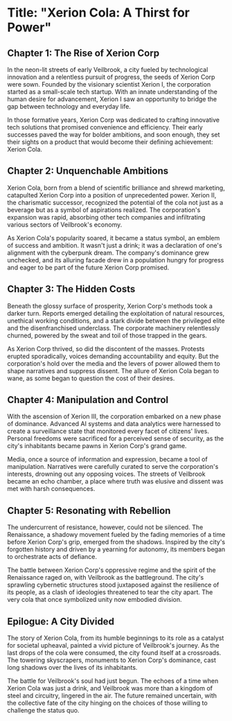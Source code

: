 # Title: "Xerion Cola: A Thirst for Power"
## Chapter 1: The Rise of Xerion Corp
In the neon-lit streets of early Veilbrook, a city fueled by technological innovation and a relentless pursuit of progress, the seeds of Xerion Corp were sown. Founded by the visionary scientist Xerion I, the corporation started as a small-scale tech startup. With an innate understanding of the human desire for advancement, Xerion I saw an opportunity to bridge the gap between technology and everyday life.

In those formative years, Xerion Corp was dedicated to crafting innovative tech solutions that promised convenience and efficiency. Their early successes paved the way for bolder ambitions, and soon enough, they set their sights on a product that would become their defining achievement: Xerion Cola.
## Chapter 2: Unquenchable Ambitions
Xerion Cola, born from a blend of scientific brilliance and shrewd marketing, catapulted Xerion Corp into a position of unprecedented power. Xerion II, the charismatic successor, recognized the potential of the cola not just as a beverage but as a symbol of aspirations realized. The corporation's expansion was rapid, absorbing other tech companies and infiltrating various sectors of Veilbrook's economy.

As Xerion Cola's popularity soared, it became a status symbol, an emblem of success and ambition. It wasn't just a drink; it was a declaration of one's alignment with the cyberpunk dream. The company's dominance grew unchecked, and its alluring facade drew in a population hungry for progress and eager to be part of the future Xerion Corp promised.
## Chapter 3: The Hidden Costs
Beneath the glossy surface of prosperity, Xerion Corp's methods took a darker turn. Reports emerged detailing the exploitation of natural resources, unethical working conditions, and a stark divide between the privileged elite and the disenfranchised underclass. The corporate machinery relentlessly churned, powered by the sweat and toil of those trapped in the gears.

As Xerion Corp thrived, so did the discontent of the masses. Protests erupted sporadically, voices demanding accountability and equity. But the corporation's hold over the media and the levers of power allowed them to shape narratives and suppress dissent. The allure of Xerion Cola began to wane, as some began to question the cost of their desires.
## Chapter 4: Manipulation and Control
With the ascension of Xerion III, the corporation embarked on a new phase of dominance. Advanced AI systems and data analytics were harnessed to create a surveillance state that monitored every facet of citizens' lives. Personal freedoms were sacrificed for a perceived sense of security, as the city's inhabitants became pawns in Xerion Corp's grand game.

Media, once a source of information and expression, became a tool of manipulation. Narratives were carefully curated to serve the corporation's interests, drowning out any opposing voices. The streets of Veilbrook became an echo chamber, a place where truth was elusive and dissent was met with harsh consequences.
## Chapter 5: Resonating with Rebellion
The undercurrent of resistance, however, could not be silenced. The Renaissance, a shadowy movement fueled by the fading memories of a time before Xerion Corp's grip, emerged from the shadows. Inspired by the city's forgotten history and driven by a yearning for autonomy, its members began to orchestrate acts of defiance.

The battle between Xerion Corp's oppressive regime and the spirit of the Renaissance raged on, with Veilbrook as the battleground. The city's sprawling cybernetic structures stood juxtaposed against the resilience of its people, as a clash of ideologies threatened to tear the city apart. The very cola that once symbolized unity now embodied division.

## Epilogue: A City Divided

The story of Xerion Cola, from its humble beginnings to its role as a catalyst for societal upheaval, painted a vivid picture of Veilbrook's journey. As the last drops of the cola were consumed, the city found itself at a crossroads. The towering skyscrapers, monuments to Xerion Corp's dominance, cast long shadows over the lives of its inhabitants.

The battle for Veilbrook's soul had just begun. The echoes of a time when Xerion Cola was just a drink, and Veilbrook was more than a kingdom of steel and circuitry, lingered in the air. The future remained uncertain, with the collective fate of the city hinging on the choices of those willing to challenge the status quo.
